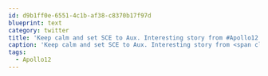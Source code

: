 ```yaml
---
id: d9b1ff0e-6551-4c1b-af38-c8370b17f97d
blueprint: text
category: twitter
title: 'Keep calm and set SCE to Aux. Interesting story from #Apollo12 ow.ly/jAqRb'
caption: 'Keep calm and set SCE to Aux. Interesting story from <span class="hashtag hashtag_local">#<a href="http://tweettemp.darylchymko.ca/?tag=apollo12">Apollo12</a> <a href="http://ow.ly/jAqRb" title="http://ow.ly/jAqRb" class="link link_untco">ow.ly/jAqRb</a>'
tags:
  - Apollo12
---
```

